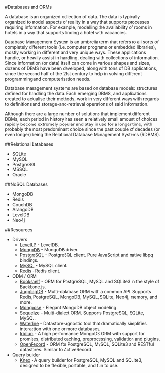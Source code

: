 #Databases and ORMs

A database is an organized collection of data. The data is typically organized to model aspects of reality in a way that supports processes requiring information. For example, modelling the availability of rooms in hotels in a way that supports finding a hotel with vacancies.

Database Management System is an umbrella term that refers to all sorts of completely different tools (i.e. computer programs or embedded libraries), mostly working in different and very unique ways. These applications handle, or heavily assist in handling, dealing with collections of information. Since information (or data) itself can come in various shapes and sizes, dozens of DBMS have been developed, along with tons of DB applications, since the second half of the 21st century to help in solving different programming and computerisation needs.

Database management systems are based on database models: structures defined for handling the data. Each emerging DBMS, and applications created to actualise their methods, work in very different ways with regards to definitions and storage-and-retrieval operations of said information.

Although there are a large number of solutions that implement different DBMs, each period in history has seen a relatively small amount of choices rapidly become extremely popular and stay in use for a longer time, with probably the most predominant choice since the past couple of decades (or even longer) being the Relational Database Management Systems (RDBMS).

##Relational Databases
- SQLite
- MySQL
- PostgreSQL
- MSSQL
- Oracle

##NoSQL Databases
- MongoDB
- Redis
- CouchDB
- ArangoDB
- LevelDB
- Neo4j

##Resources

- Drivers
    - [LevelUP](https://github.com/rvagg/node-levelup) - LevelDB.
    - [MongoDB](https://github.com/mongodb/node-mongodb-native) - MongoDB driver.
    - [PostgreSQL](https://github.com/brianc/node-postgres) - PostgreSQL client. Pure JavaScript and native libpq bindings.
    - [MySQL](https://github.com/felixge/node-mysql) - MySQL client.
    - [Redis](https://github.com/mranney/node_redis) - Redis client.
- ODM / ORM
    - [Bookshelf](http://bookshelfjs.org) - ORM for PostgreSQL, MySQL and SQLite3 in the style of Backbone.js.
    - [JugglingDB](https://github.com/1602/jugglingdb) - Multi-database ORM with a common API. Supports Redis, PostgreSQL, MongoDB, MySQL, SQLite, Neo4j, memory, and more.
    - [Mongoose](http://mongoosejs.com) - Elegant MongoDB object modeling.
    - [Sequelize](https://github.com/sequelize/sequelize) - Multi-dialect ORM. Supports PostgreSQL, SQLite, MySQL.
    - [Waterline](https://github.com/balderdashy/waterline) - Datastore-agnostic tool that dramatically simplifies interaction with one or more databases.
    - [Iridium](https://github.com/SierraSoftworks/Iridium) - A high performance MongoDB ORM with support for promises, distributed caching, preprocessing, validation and plugins.
    - [OpenRecord](https://github.com/PhilWaldmann/openrecord) - ORM for PostgreSQL, MySQL, SQLite3 and RESTful datastores. Similar to ActiveRecord.
- Query builder
    - [Knex](http://knexjs.org) - A query builder for PostgreSQL, MySQL and SQLite3, designed to be flexible, portable, and fun to use.

